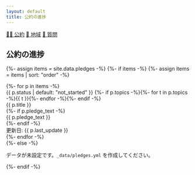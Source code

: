 ```yaml
---
layout: default
title: 公約の進捗
---
```


<link rel="stylesheet" href="{{ site.baseurl }}/assets/style.css">

<div class="nav">
  <a href="{{ site.baseurl }}/#pledges">🏳️‍🌈 公約</a>
  <a href="{{ site.baseurl }}/activities">📍 地域</a>
  <a href="{{ site.baseurl }}/matrix">💬 質問</a>
</div>

<div class="wrapper">
<section id="pledges">
  <h1>公約の進捗</h1>

  {%- assign items = site.data.pledges -%}
  {%- if items -%}
    {%- assign items = items | sort: "order" -%}
    <div class="cards">
      {%- for p in items -%}
        <div class="card">
          <div>
            <span class="badge">{{ p.status | default: "not_started" }}</span>
            {%- if p.topics -%}{%- for t in p.topics -%}<span class="badge">{{ t }}</span>{%- endfor -%}{%- endif -%}
          </div>
          <div class="title">{{ p.title }}</div>
          {%- if p.pledge_text -%}<div class="meta">{{ p.pledge_text }}</div>{%- endif -%}
          <div class="progress"><span style="width: {{ p.percent | default: 0 }}%"></span></div>
          <div class="meta">更新日: {{ p.last_update }}</div>
        </div>
      {%- endfor -%}
    </div>
  {%- else -%}
    <p class="meta">データが未設定です。<code>_data/pledges.yml</code> を作成してください。</p>
  {%- endif -%}

</section>
</div>
